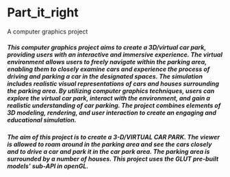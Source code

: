 # Part_it_right
A computer graphics project

##### This computer graphics project aims to create a 3D/virtual car park, providing users with an interactive and immersive experience. The virtual environment allows users to freely navigate within the parking area, enabling them to closely examine cars and experience the process of driving and parking a car in the designated spaces. The simulation includes realistic visual representations of cars and houses surrounding the parking area. By utilizing computer graphics techniques, users can explore the virtual car park, interact with the environment, and gain a realistic understanding of car parking. The project combines elements of 3D modeling, rendering, and user interaction to create an engaging and educational simulation.
##### The aim of this project is to create a 3-D/VIRTUAL CAR PARK. The viewer is allowed to roam around in the parking area and see the cars closely and to drive a car and park it in the car park area. The parking area is surrounded by a number of houses. This project uses the GLUT pre-built models’ sub-API in openGL.
